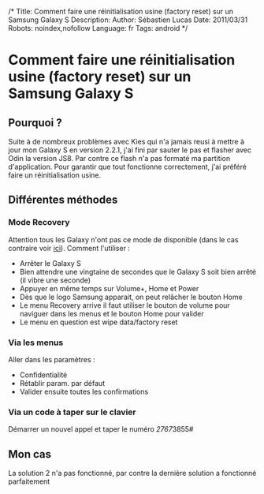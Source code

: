 /*
Title: Comment faire une réinitialisation usine (factory reset) sur un Samsung Galaxy S
Description: 
Author: Sébastien Lucas
Date: 2011/03/31
Robots: noindex,nofollow
Language: fr
Tags: android
*/
# Comment faire une réinitialisation usine (factory reset) sur un Samsung Galaxy S

## Pourquoi ?
Suite à de nombreux problèmes avec Kies qui n'a jamais reusi à mettre à jour mon Galaxy S en version 2.2.1, j'ai fini par sauter le pas et flasher avec Odin la version JS8. Par contre ce flash n'a pas formaté ma partition d'application. Pour garantir que tout fonctionne correctement, j'ai préféré faire un réinitialisation usine.

## Différentes méthodes

### Mode Recovery
Attention tous les Galaxy n'ont pas ce mode de disponible (dans le cas contraire voir [ici](http://www.galaxys-team.fr/viewtopic.php?f=8&t=1801)). Comment l'utiliser :

* Arrêter le Galaxy S
* Bien attendre une vingtaine de secondes que le Galaxy S soit bien arrêté (il vibre une seconde)
* Appuyer en même temps sur Volume+, Home et Power
* Dès que le logo Samsung apparait, on peut relâcher le bouton Home
* Le menu Recovery arrive il faut utiliser le bouton de volume pour naviguer dans les menus et le bouton Home pour valider
* Le menu en question est wipe data/factory reset

### Via les menus

Aller dans les paramètres :

* Confidentialité
* Rétablir param. par défaut
* Valider ensuite toutes les confirmations

### Via un code à taper sur le clavier

Démarrer un nouvel appel et taper le numéro *2767*3855#

## Mon cas

La solution 2 n'a pas fonctionné, par contre la dernière solution a fonctionné parfaitement





